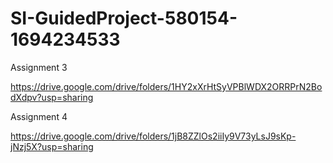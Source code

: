 # SI-GuidedProject-580154-1694234533

Assignment 3

https://drive.google.com/drive/folders/1HY2xXrHtSyVPBlWDX2ORRPrN2BodXdpv?usp=sharing



Assignment 4

https://drive.google.com/drive/folders/1jB8ZZlOs2iiIy9V73yLsJ9sKp-jNzj5X?usp=sharing
